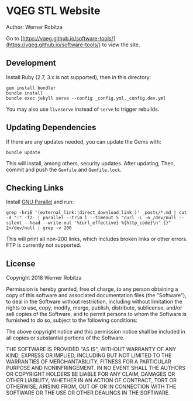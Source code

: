 # VQEG STL Website

Author: Werner Robitza

Go to [https://vqeg.github.io/software-tools/](https://vqeg.github.io/software-tools/) to view the site.

## Development

Install Ruby (2.7, 3.x is not supported), then in this directory:

```
gem install bundler
bundle install
bundle exec jekyll serve --config _config.yml,_config.dev.yml
```

You may also use `liveserve` instead of `serve` to trigger rebuilds.

## Updating Dependencies

If there are any updates needed, you can update the Gems with:

```
bundle update
```

This will install, among others, security updates. After updating,  Then, commit and push the `Gemfile` and `Gemfile.lock`.

## Checking Links

Install [GNU Parallel](https://www.gnu.org/software/parallel/) and run:

```
grep -hriE '(external_link:|direct_download_link:)' _posts/*.md | cut -d ":" -f2- | parallel --trim l --timeout 5 "curl -L -o /dev/null --silent --head --write-out '%{url_effective} %{http_code}\n' {}" 2>/dev/null | grep -v 200
```

This will print all non-200 links, which includes broken links or other errors. FTP is currently not supported.

## License

Copyright 2018 Werner Robitza

Permission is hereby granted, free of charge, to any person obtaining a copy of this software and associated documentation files (the "Software"), to deal in the Software without restriction, including without limitation the rights to use, copy, modify, merge, publish, distribute, sublicense, and/or sell copies of the Software, and to permit persons to whom the Software is furnished to do so, subject to the following conditions:

The above copyright notice and this permission notice shall be included in all copies or substantial portions of the Software.

THE SOFTWARE IS PROVIDED "AS IS", WITHOUT WARRANTY OF ANY KIND, EXPRESS OR IMPLIED, INCLUDING BUT NOT LIMITED TO THE WARRANTIES OF MERCHANTABILITY, FITNESS FOR A PARTICULAR PURPOSE AND NONINFRINGEMENT. IN NO EVENT SHALL THE AUTHORS OR COPYRIGHT HOLDERS BE LIABLE FOR ANY CLAIM, DAMAGES OR OTHER LIABILITY, WHETHER IN AN ACTION OF CONTRACT, TORT OR OTHERWISE, ARISING FROM, OUT OF OR IN CONNECTION WITH THE SOFTWARE OR THE USE OR OTHER DEALINGS IN THE SOFTWARE.